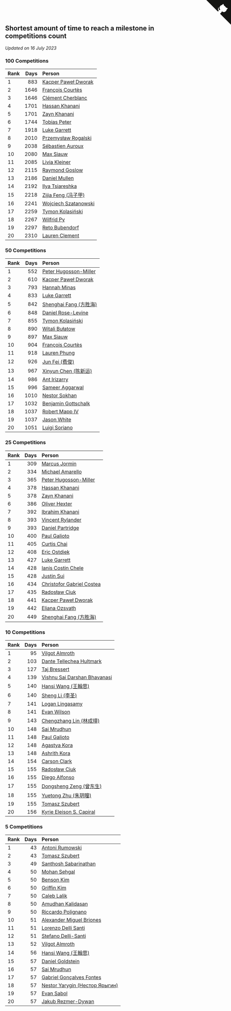## Shortest amount of time to reach a milestone in competitions count

*Updated on 16 July 2023*


### 100 Competitions

| Rank | Days | Person |
| :--- | ---: | :--- |
| 1 | 883 | [Kacper Paweł Dworak](https://www.worldcubeassociation.org/persons/2020DWOR01) |
| 2 | 1646 | [François Courtès](https://www.worldcubeassociation.org/persons/2008COUR01) |
| 3 | 1646 | [Clément Cherblanc](https://www.worldcubeassociation.org/persons/2014CHER05) |
| 4 | 1701 | [Hassan Khanani](https://www.worldcubeassociation.org/persons/2018KHAN26) |
| 5 | 1701 | [Zayn Khanani](https://www.worldcubeassociation.org/persons/2018KHAN28) |
| 6 | 1744 | [Tobias Peter](https://www.worldcubeassociation.org/persons/2014PETE03) |
| 7 | 1918 | [Luke Garrett](https://www.worldcubeassociation.org/persons/2017GARR05) |
| 8 | 2010 | [Przemysław Rogalski](https://www.worldcubeassociation.org/persons/2013ROGA02) |
| 9 | 2038 | [Sébastien Auroux](https://www.worldcubeassociation.org/persons/2008AURO01) |
| 10 | 2080 | [Max Siauw](https://www.worldcubeassociation.org/persons/2017SIAU02) |
| 11 | 2085 | [Livia Kleiner](https://www.worldcubeassociation.org/persons/2013KLEI03) |
| 12 | 2115 | [Raymond Goslow](https://www.worldcubeassociation.org/persons/2014GOSL01) |
| 13 | 2186 | [Daniel Mullen](https://www.worldcubeassociation.org/persons/2016MULL04) |
| 14 | 2192 | [Ilya Tsiareshka](https://www.worldcubeassociation.org/persons/2012TERE01) |
| 15 | 2218 | [Zijia Feng (冯子甲)](https://www.worldcubeassociation.org/persons/2013FENG02) |
| 16 | 2241 | [Wojciech Szatanowski](https://www.worldcubeassociation.org/persons/2011SZAT01) |
| 17 | 2259 | [Tymon Kolasiński](https://www.worldcubeassociation.org/persons/2016KOLA02) |
| 18 | 2267 | [Wilfrid Py](https://www.worldcubeassociation.org/persons/2016PYWI01) |
| 19 | 2297 | [Reto Bubendorf](https://www.worldcubeassociation.org/persons/2012BUBE01) |
| 20 | 2310 | [Lauren Clement](https://www.worldcubeassociation.org/persons/2013KLEM01) |

### 50 Competitions

| Rank | Days | Person |
| :--- | ---: | :--- |
| 1 | 552 | [Peter Hugosson-Miller](https://www.worldcubeassociation.org/persons/2021HUGO01) |
| 2 | 610 | [Kacper Paweł Dworak](https://www.worldcubeassociation.org/persons/2020DWOR01) |
| 3 | 793 | [Hannah Minas](https://www.worldcubeassociation.org/persons/2017MINA04) |
| 4 | 833 | [Luke Garrett](https://www.worldcubeassociation.org/persons/2017GARR05) |
| 5 | 842 | [Shenghai Fang (方胜海)](https://www.worldcubeassociation.org/persons/2016FANG01) |
| 6 | 848 | [Daniel Rose-Levine](https://www.worldcubeassociation.org/persons/2015ROSE01) |
| 7 | 855 | [Tymon Kolasiński](https://www.worldcubeassociation.org/persons/2016KOLA02) |
| 8 | 890 | [Witali Bułatow](https://www.worldcubeassociation.org/persons/2015BUAT01) |
| 9 | 897 | [Max Siauw](https://www.worldcubeassociation.org/persons/2017SIAU02) |
| 10 | 904 | [François Courtès](https://www.worldcubeassociation.org/persons/2008COUR01) |
| 11 | 918 | [Lauren Phung](https://www.worldcubeassociation.org/persons/2016PHUN02) |
| 12 | 926 | [Jun Fei (费俊)](https://www.worldcubeassociation.org/persons/2016FEIJ02) |
| 13 | 967 | [Xinyun Chen (陈新运)](https://www.worldcubeassociation.org/persons/2017CHEN36) |
| 14 | 986 | [Ant Irizarry](https://www.worldcubeassociation.org/persons/2016IRIZ02) |
| 15 | 996 | [Sameer Aggarwal](https://www.worldcubeassociation.org/persons/2017AGGA01) |
| 16 | 1010 | [Nestor Sokhan](https://www.worldcubeassociation.org/persons/2016SOKH01) |
| 17 | 1032 | [Benjamin Gottschalk](https://www.worldcubeassociation.org/persons/2016GOTT01) |
| 18 | 1037 | [Robert Mapp IV](https://www.worldcubeassociation.org/persons/2016IVRO01) |
| 19 | 1037 | [Jason White](https://www.worldcubeassociation.org/persons/2016WHIT16) |
| 20 | 1051 | [Luigi Soriano](https://www.worldcubeassociation.org/persons/2016SORI04) |

### 25 Competitions

| Rank | Days | Person |
| :--- | ---: | :--- |
| 1 | 309 | [Marcus Jormin](https://www.worldcubeassociation.org/persons/2022JORM01) |
| 2 | 334 | [Michael Amarello](https://www.worldcubeassociation.org/persons/2022AMAR09) |
| 3 | 365 | [Peter Hugosson-Miller](https://www.worldcubeassociation.org/persons/2021HUGO01) |
| 4 | 378 | [Hassan Khanani](https://www.worldcubeassociation.org/persons/2018KHAN26) |
| 5 | 378 | [Zayn Khanani](https://www.worldcubeassociation.org/persons/2018KHAN28) |
| 6 | 386 | [Oliver Hexter](https://www.worldcubeassociation.org/persons/2022HEXT01) |
| 7 | 392 | [Ibrahim Khanani](https://www.worldcubeassociation.org/persons/2018KHAN27) |
| 8 | 393 | [Vincent Rylander](https://www.worldcubeassociation.org/persons/2022RYLA01) |
| 9 | 393 | [Daniel Partridge](https://www.worldcubeassociation.org/persons/2022PART02) |
| 10 | 400 | [Paul Galioto](https://www.worldcubeassociation.org/persons/2018GALI12) |
| 11 | 405 | [Curtis Chai](https://www.worldcubeassociation.org/persons/2022CHAI02) |
| 12 | 408 | [Eric Ostdiek](https://www.worldcubeassociation.org/persons/2022OSTD01) |
| 13 | 427 | [Luke Garrett](https://www.worldcubeassociation.org/persons/2017GARR05) |
| 14 | 428 | [Ianis Costin Chele](https://www.worldcubeassociation.org/persons/2021CHEL01) |
| 15 | 428 | [Justin Sui](https://www.worldcubeassociation.org/persons/2022SUIJ01) |
| 16 | 434 | [Christofor Gabriel Costea](https://www.worldcubeassociation.org/persons/2022COST03) |
| 17 | 435 | [Radosław Ciuk](https://www.worldcubeassociation.org/persons/2013CIUK01) |
| 18 | 441 | [Kacper Paweł Dworak](https://www.worldcubeassociation.org/persons/2020DWOR01) |
| 19 | 442 | [Eliana Ozsvath](https://www.worldcubeassociation.org/persons/2022OZSV01) |
| 20 | 449 | [Shenghai Fang (方胜海)](https://www.worldcubeassociation.org/persons/2016FANG01) |

### 10 Competitions

| Rank | Days | Person |
| :--- | ---: | :--- |
| 1 | 95 | [Vilgot Almroth](https://www.worldcubeassociation.org/persons/2023ALMR01) |
| 2 | 103 | [Dante Tellechea Hultmark](https://www.worldcubeassociation.org/persons/2023HULT01) |
| 3 | 127 | [Taj Bressert](https://www.worldcubeassociation.org/persons/2023BRES01) |
| 4 | 139 | [Vishnu Sai Darshan Bhavanasi](https://www.worldcubeassociation.org/persons/2022BHAV01) |
| 5 | 140 | [Hansi Wang (王翰思)](https://www.worldcubeassociation.org/persons/2020WANG19) |
| 6 | 140 | [Sheng Li (李圣)](https://www.worldcubeassociation.org/persons/2020LISH02) |
| 7 | 141 | [Logan Lingasamy](https://www.worldcubeassociation.org/persons/2023LING02) |
| 8 | 141 | [Evan Wilson](https://www.worldcubeassociation.org/persons/2023WILS11) |
| 9 | 143 | [Chengzhang Lin (林成璋)](https://www.worldcubeassociation.org/persons/2013LINC02) |
| 10 | 148 | [Sai Mrudhun](https://www.worldcubeassociation.org/persons/2017MRUD01) |
| 11 | 148 | [Paul Galioto](https://www.worldcubeassociation.org/persons/2018GALI12) |
| 12 | 148 | [Agastya Kora](https://www.worldcubeassociation.org/persons/2023KORA01) |
| 13 | 148 | [Ashrith Kora](https://www.worldcubeassociation.org/persons/2023KORA02) |
| 14 | 154 | [Carson Clark](https://www.worldcubeassociation.org/persons/2023CLAR02) |
| 15 | 155 | [Radosław Ciuk](https://www.worldcubeassociation.org/persons/2013CIUK01) |
| 16 | 155 | [Diego Alfonso](https://www.worldcubeassociation.org/persons/2018ALFO01) |
| 17 | 155 | [Dongsheng Zeng (曾东生)](https://www.worldcubeassociation.org/persons/2020ZENG03) |
| 18 | 155 | [Yuetong Zhu (朱玥曈)](https://www.worldcubeassociation.org/persons/2020ZHUY01) |
| 19 | 155 | [Tomasz Szubert](https://www.worldcubeassociation.org/persons/2022SZUB02) |
| 20 | 156 | [Kyrie Eleison S. Capiral](https://www.worldcubeassociation.org/persons/2022CAPI02) |

### 5 Competitions

| Rank | Days | Person |
| :--- | ---: | :--- |
| 1 | 43 | [Antoni Rumowski](https://www.worldcubeassociation.org/persons/2014RUMO01) |
| 2 | 43 | [Tomasz Szubert](https://www.worldcubeassociation.org/persons/2022SZUB02) |
| 3 | 49 | [Santhosh Sabarinathan](https://www.worldcubeassociation.org/persons/2018SABA02) |
| 4 | 50 | [Mohan Sehgal](https://www.worldcubeassociation.org/persons/2023SEHG01) |
| 5 | 50 | [Benson Kim](https://www.worldcubeassociation.org/persons/2023KIMB02) |
| 6 | 50 | [Griffin Kim](https://www.worldcubeassociation.org/persons/2023KIMG01) |
| 7 | 50 | [Caleb Lalik](https://www.worldcubeassociation.org/persons/2023LALI01) |
| 8 | 50 | [Amudhan Kalidasan](https://www.worldcubeassociation.org/persons/2023KALI04) |
| 9 | 50 | [Riccardo Polignano](https://www.worldcubeassociation.org/persons/2023POLI03) |
| 10 | 51 | [Alexander Miguel Briones](https://www.worldcubeassociation.org/persons/2023BRIO01) |
| 11 | 51 | [Lorenzo Delli Santi](https://www.worldcubeassociation.org/persons/2023SANT28) |
| 12 | 51 | [Stefano Delli-Santi](https://www.worldcubeassociation.org/persons/2023DELL02) |
| 13 | 52 | [Vilgot Almroth](https://www.worldcubeassociation.org/persons/2023ALMR01) |
| 14 | 56 | [Hansi Wang (王翰思)](https://www.worldcubeassociation.org/persons/2020WANG19) |
| 15 | 57 | [Daniel Goldstein](https://www.worldcubeassociation.org/persons/2017GOLD01) |
| 16 | 57 | [Sai Mrudhun](https://www.worldcubeassociation.org/persons/2017MRUD01) |
| 17 | 57 | [Gabriel Gonçalves Fontes](https://www.worldcubeassociation.org/persons/2018FONT04) |
| 18 | 57 | [Nestor Yarygin (Нестор Ярыгин)](https://www.worldcubeassociation.org/persons/2019YARY01) |
| 19 | 57 | [Evan Sabol](https://www.worldcubeassociation.org/persons/2019SABO02) |
| 20 | 57 | [Jakub Rezmer-Dywan](https://www.worldcubeassociation.org/persons/2022REZM01) |


<a href="https://github.com/JustinTimeCuber/wca_statistics" class="github-corner" aria-label="View source on Github"><svg width="80" height="80" viewBox="0 0 250 250" style="fill:#151513; color:#fff; position: absolute; top: 0; border: 0; right: 0;" aria-hidden="true"><path d="M0,0 L115,115 L130,115 L142,142 L250,250 L250,0 Z"></path><path d="M128.3,109.0 C113.8,99.7 119.0,89.6 119.0,89.6 C122.0,82.7 120.5,78.6 120.5,78.6 C119.2,72.0 123.4,76.3 123.4,76.3 C127.3,80.9 125.5,87.3 125.5,87.3 C122.9,97.6 130.6,101.9 134.4,103.2" fill="currentColor" style="transform-origin: 130px 106px;" class="octo-arm"></path><path d="M115.0,115.0 C114.9,115.1 118.7,116.5 119.8,115.4 L133.7,101.6 C136.9,99.2 139.9,98.4 142.2,98.6 C133.8,88.0 127.5,74.4 143.8,58.0 C148.5,53.4 154.0,51.2 159.7,51.0 C160.3,49.4 163.2,43.6 171.4,40.1 C171.4,40.1 176.1,42.5 178.8,56.2 C183.1,58.6 187.2,61.8 190.9,65.4 C194.5,69.0 197.7,73.2 200.1,77.6 C213.8,80.2 216.3,84.9 216.3,84.9 C212.7,93.1 206.9,96.0 205.4,96.6 C205.1,102.4 203.0,107.8 198.3,112.5 C181.9,128.9 168.3,122.5 157.7,114.1 C157.9,116.9 156.7,120.9 152.7,124.9 L141.0,136.5 C139.8,137.7 141.6,141.9 141.8,141.8 Z" fill="currentColor" class="octo-body"></path></svg></a><style>.github-corner:hover .octo-arm{animation:octocat-wave 560ms ease-in-out}@keyframes octocat-wave{0%,100%{transform:rotate(0)}20%,60%{transform:rotate(-25deg)}40%,80%{transform:rotate(10deg)}}@media (max-width:500px){.github-corner:hover .octo-arm{animation:none}.github-corner .octo-arm{animation:octocat-wave 560ms ease-in-out}}</style>
